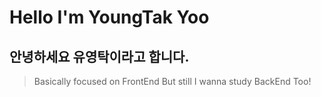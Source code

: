 # Hello I'm YoungTak Yoo

## 안녕하세요 유영탁이라고 합니다.

> Basically focused on FrontEnd
> But still I wanna study BackEnd Too!
>
